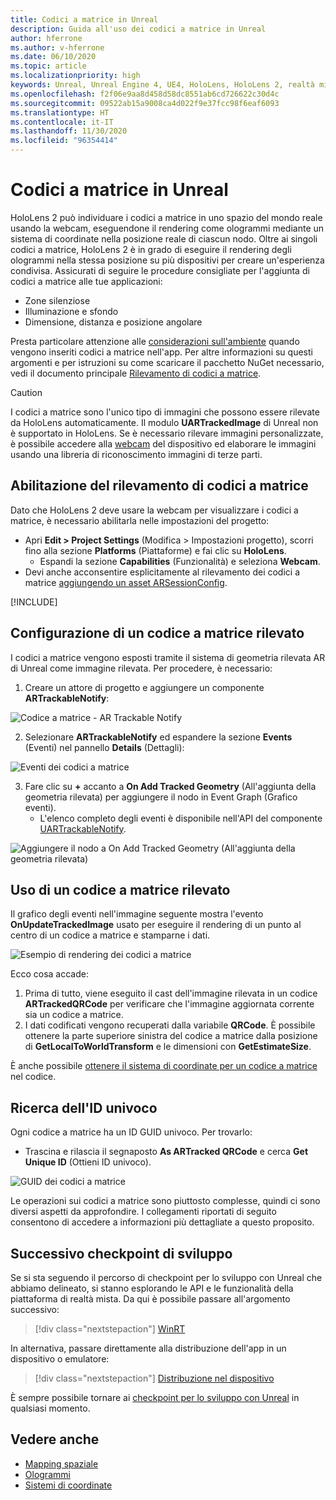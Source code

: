 ```yaml
---
title: Codici a matrice in Unreal
description: Guida all'uso dei codici a matrice in Unreal
author: hferrone
ms.author: v-hferrone
ms.date: 06/10/2020
ms.topic: article
ms.localizationpriority: high
keywords: Unreal, Unreal Engine 4, UE4, HoloLens, HoloLens 2, realtà mista, sviluppo, funzionalità, documentazione, guide, ologrammi, codici a matrice, visore VR realtà mista, visore VR di windows mixed reality, visore per realtà virtuale
ms.openlocfilehash: f2f06e9aa8d458d58dc8551ab6cd726622c30d4c
ms.sourcegitcommit: 09522ab15a9008ca4d022f9e37fcc98f6eaf6093
ms.translationtype: HT
ms.contentlocale: it-IT
ms.lasthandoff: 11/30/2020
ms.locfileid: "96354414"
---
```

# <a name="qr-codes-in-unreal"></a>Codici a matrice in Unreal

HoloLens 2 può individuare i codici a matrice in uno spazio del mondo reale usando la webcam, eseguendone il rendering come ologrammi mediante un sistema di coordinate nella posizione reale di ciascun nodo.  Oltre ai singoli codici a matrice, HoloLens 2 è in grado di eseguire il rendering degli ologrammi nella stessa posizione su più dispositivi per creare un'esperienza condivisa. Assicurati di seguire le procedure consigliate per l'aggiunta di codici a matrice alle tue applicazioni:

- Zone silenziose
- Illuminazione e sfondo
- Dimensione, distanza e posizione angolare

Presta particolare attenzione alle [considerazioni sull'ambiente](../../environment-considerations-for-hololens.md) quando vengono inseriti codici a matrice nell'app. Per altre informazioni su questi argomenti e per istruzioni su come scaricare il pacchetto NuGet necessario, vedi il documento principale [Rilevamento di codici a matrice](../platform-capabilities-and-apis/qr-code-tracking.md).

> [!CAUTION]
> I codici a matrice sono l'unico tipo di immagini che possono essere rilevate da HoloLens automaticamente. Il modulo **UARTrackedImage** di Unreal non è supportato in HoloLens. Se è necessario rilevare immagini personalizzate, è possibile accedere alla [webcam](unreal-hololens-camera.md) del dispositivo ed elaborare le immagini usando una libreria di riconoscimento immagini di terze parti. 

## <a name="enabling-qr-detection"></a>Abilitazione del rilevamento di codici a matrice
Dato che HoloLens 2 deve usare la webcam per visualizzare i codici a matrice, è necessario abilitarla nelle impostazioni del progetto:
- Apri **Edit > Project Settings** (Modifica > Impostazioni progetto), scorri fino alla sezione **Platforms** (Piattaforme) e fai clic su **HoloLens**.
    + Espandi la sezione **Capabilities** (Funzionalità) e seleziona **Webcam**.  
- Devi anche acconsentire esplicitamente al rilevamento dei codici a matrice [aggiungendo un asset ARSessionConfig](https://docs.microsoft.com/windows/mixed-reality/unreal-uxt-ch3#adding-the-session-asset).

[!INCLUDE[](includes/tabs-qr-codes.md)]

## <a name="setting-up-a-tracked-qr-code"></a>Configurazione di un codice a matrice rilevato

I codici a matrice vengono esposti tramite il sistema di geometria rilevata AR di Unreal come immagine rilevata. Per procedere, è necessario:
1. Creare un attore di progetto e aggiungere un componente **ARTrackableNotify**:

![Codice a matrice - AR Trackable Notify](images/unreal-spatialmapping-artrackablenotify.PNG)

2. Selezionare **ARTrackableNotify** ed espandere la sezione **Events** (Eventi) nel pannello **Details** (Dettagli):

![Eventi dei codici a matrice](images/unreal-spatialmapping-events.PNG)

3. Fare clic su **+** accanto a **On Add Tracked Geometry** (All'aggiunta della geometria rilevata) per aggiungere il nodo in Event Graph (Grafico eventi).
    - L'elenco completo degli eventi è disponibile nell'API del componente [UARTrackableNotify](https://docs.unrealengine.com/API/Runtime/AugmentedReality/UARTrackableNotifyComponent/index.html).

![Aggiungere il nodo a On Add Tracked Geometry (All'aggiunta della geometria rilevata)](images/unreal-qr-codes-tracked-geometry.png)

## <a name="using-a-tracked-qr-code"></a>Uso di un codice a matrice rilevato
Il grafico degli eventi nell'immagine seguente mostra l'evento **OnUpdateTrackedImage** usato per eseguire il rendering di un punto al centro di un codice a matrice e stamparne i dati.

![Esempio di rendering dei codici a matrice](images/unreal-qr-render.PNG)

Ecco cosa accade:
1. Prima di tutto, viene eseguito il cast dell'immagine rilevata in un codice **ARTrackedQRCode** per verificare che l'immagine aggiornata corrente sia un codice a matrice.  
2. I dati codificati vengono recuperati dalla variabile **QRCode**. È possibile ottenere la parte superiore sinistra del codice a matrice dalla posizione di **GetLocalToWorldTransform** e le dimensioni con **GetEstimateSize**.

È anche possibile [ottenere il sistema di coordinate per un codice a matrice](https://docs.microsoft.com/windows/mixed-reality/qr-code-tracking#getting-the-coordinate-system-for-a-qr-code) nel codice.

## <a name="finding-the-unique-id"></a>Ricerca dell'ID univoco
Ogni codice a matrice ha un ID GUID univoco. Per trovarlo:
- Trascina e rilascia il segnaposto **As ARTracked QRCode** e cerca **Get Unique ID** (Ottieni ID univoco).

![GUID dei codici a matrice](images/unreal-qr-guid.PNG)

Le operazioni sui codici a matrice sono piuttosto complesse, quindi ci sono diversi aspetti da approfondire. I collegamenti riportati di seguito consentono di accedere a informazioni più dettagliate a questo proposito.

## <a name="next-development-checkpoint"></a>Successivo checkpoint di sviluppo

Se si sta seguendo il percorso di checkpoint per lo sviluppo con Unreal che abbiamo delineato, si stanno esplorando le API e le funzionalità della piattaforma di realtà mista. Da qui è possibile passare all'argomento successivo:

> [!div class="nextstepaction"]
> [WinRT](unreal-winRT.md)

In alternativa, passare direttamente alla distribuzione dell'app in un dispositivo o emulatore:

> [!div class="nextstepaction"]
> [Distribuzione nel dispositivo](unreal-deploying.md)

È sempre possibile tornare ai [checkpoint per lo sviluppo con Unreal](unreal-development-overview.md#3-platform-capabilities-and-apis) in qualsiasi momento.

## <a name="see-also"></a>Vedere anche
* [Mapping spaziale](../../design/spatial-mapping.md)
* [Ologrammi](../../discover/hologram.md)
* [Sistemi di coordinate](../../design/coordinate-systems.md)
